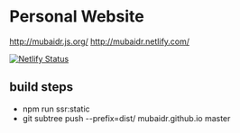 # Personal Website

<http://mubaidr.js.org/>
<http://mubaidr.netlify.com/>

[![Netlify Status](https://api.netlify.com/api/v1/badges/0d555704-f4b4-40d6-bb78-05495b2b990f/deploy-status)](https://app.netlify.com/sites/mubaidr/deploys)

## build steps

<!-- - git remote add mubaidr.github.io <https://github.com/mubaidr/mubaidr.github.io> -->

- npm run ssr:static
- git subtree push --prefix=dist/ mubaidr.github.io master
